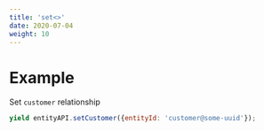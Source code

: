 ```yaml
---
title: 'set<>'
date: 2020-07-04
weight: 10
---
```


# Example

Set `customer` relationship

```js
yield entityAPI.setCustomer({entityId: 'customer@some-uuid'});
```
